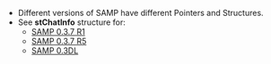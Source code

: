 * Different versions of SAMP have different Pointers and Structures.
* See **stChatInfo** structure for:
    * [SAMP 0.3.7 R1](https://github.com/BlastHackNet/mod_sa/blob/master/src/samp.h#L798)
    * [SAMP 0.3.7 R5](https://github.com/BlastHackNet/mod_sa/blob/samp-037r5/src/samp.h#L818)
    * [SAMP 0.3DL](https://github.com/BlastHackNet/mod_sa/blob/samp-03dl/src/samp.h#L817)
